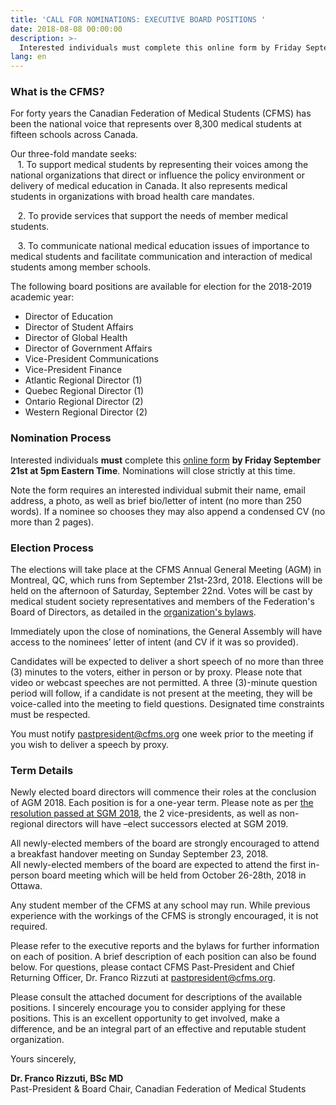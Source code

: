 ```yaml
---
title: 'CALL FOR NOMINATIONS: EXECUTIVE BOARD POSITIONS '
date: 2018-08-08 00:00:00
description: >-
  Interested individuals must complete this online form by Friday September 21st at 5pm Eastern Time. Nominations will close strictly at this time.
lang: en
---
```


**<u><span style="font-family:&quot;DengXian Light&quot;"></span></u>**

### What is the CFMS? 

For forty years the Canadian Federation of Medical Students (CFMS) has been the national voice that represents over 8,300 medical students at fifteen schools across Canada.  

Our three-fold mandate seeks:<br>
&nbsp;&nbsp; 1. To support medical students by representing their voices among the national organizations that direct or influence the policy environment or delivery of medical education in Canada. It also represents medical students in organizations with broad health care mandates.  

&nbsp;&nbsp; 2. To provide services that support the needs of member medical students.  

&nbsp;&nbsp; 3. To communicate national medical education issues of importance to medical students and facilitate communication and interaction of medical students among member schools.  

The following board positions are available for election for the 2018-2019 academic year: 
* Director of Education  
* Director of Student Affairs 
* Director of Global Health  
* Director of Government Affairs 
* Vice-President Communications  
* Vice-President Finance  
* Atlantic Regional Director (1)  
* Quebec Regional Director (1) 
* Ontario Regional Director (2)  
* Western Regional Director (2)  

### Nomination Process

Interested individuals **must** complete this [online form](https://form.jotform.com/farizzuti/CFMSAGM2018-BoardNominations) **by Friday September 21st at 5pm Eastern Time**. Nominations will close strictly at this time.

Note the form requires an interested individual submit their name, email address, a photo, as well as brief bio/letter of intent (no more than 250 words). If a nominee so chooses they may also append a condensed CV (no more than 2 pages).

### Election Process

The elections will take place at the CFMS Annual General Meeting (AGM) in Montreal, QC, which runs from September 21st-23rd, 2018. Elections will be held on the afternoon of Saturday, September 22nd. Votes will be cast by medical student society representatives and members of the Federation's Board of Directors, as detailed in the [organization's bylaws](https://www.cfms.org/files/internal-policy-bylaws/cfms-bylaws.pdf). 

Immediately upon the close of nominations, the General Assembly will have access to the nominees’ letter of intent (and CV if it was so provided). 

Candidates will be expected to deliver a short speech of no more than three (3) minutes to the voters, either in person or by proxy. Please note that video or webcast speeches are not permitted. A three (3)-minute question period will follow, if a candidate is not present at the meeting, they will be voice-called into the meeting to field questions. Designated time constraints must be respected. 

You must notify [pastpresident@cfms.org](mailto:pastpresident@cfms.org) one week prior to the meeting if you wish to deliver a speech by proxy.

### Term Details

Newly elected board directors will commence their roles at the conclusion of AGM 2018.
Each position is for a one-year term. Please note as per [the resolution passed at SGM 2018](https://www.cfms.org/files/meetings/sgm-2018/resolutions/GC-SGM-Motion1-Elections-Timeline.pdf), the 2 vice-presidents, as well as non-regional directors will have –elect successors elected at SGM 2019. 

All newly-elected members of the board are strongly encouraged to attend a breakfast handover meeting on Sunday September 23, 2018.<br>
All newly-elected members of the board are expected to attend the first in-person board meeting which will be held from October 26-28th, 2018 in Ottawa. 

Any student member of the CFMS at any school may run. While previous experience with the workings of the CFMS is strongly encouraged, it is not required. 

Please refer to the executive reports and the bylaws for further information on each of position. A brief description of each position can also be found below. For questions, please contact CFMS Past-President and Chief Returning Officer, Dr. Franco Rizzuti at [pastpresident@cfms.org](mailto:pastpresident@cfms.org). 

Please consult the attached document for descriptions of the available positions. I sincerely encourage you to consider applying for these positions. This is an excellent opportunity to get involved, make a difference, and be an integral part of an effective and reputable student organization.  

Yours sincerely, 

**Dr.  Franco Rizzuti, BSc MD**<br>Past-President & Board Chair, Canadian Federation of Medical Students
